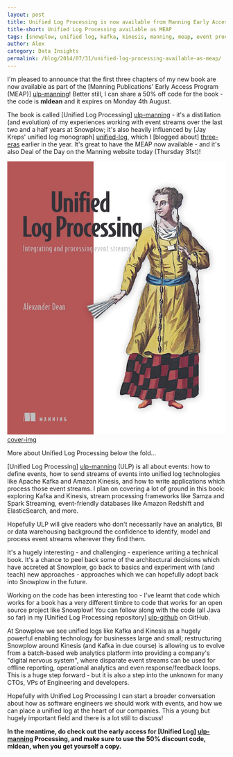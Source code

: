 ```yaml
---
layout: post
title: Unified Log Processing is now available from Manning Early Access
title-short: Unified Log Processing available as MEAP
tags: [snowplow, unified log, kafka, kinesis, manning, meap, event processing]
author: Alex
category: Data Insights
permalink: /blog/2014/07/31/unified-log-processing-available-as-meap/
---
```


I'm pleased to announce that the first three chapters of my new book are now available as part of the [Manning Publications' Early Access Program (MEAP)] [ulp-manning]! Better still, I can share a 50% off code for the book - the code is **mldean** and it expires on Monday 4th August.

The book is called [Unified Log Processing] [ulp-manning] - it's a distillation (and evolution) of my experiences working with event streams over the last two and a half years at Snowplow; it's also heavily influenced by [Jay Kreps' unified log monograph] [unified-log], which I [blogged about] [three-eras] earlier in the year. It's great to have the MEAP now available - and it's also Deal of the Day on the Manning website today (Thursday 31st)!

![cover-img] [cover-img]

More about Unified Log Processing below the fold...

<!--more-->

[Unified Log Processing] [ulp-manning] (ULP) is all about events: how to define events, how to send streams of events into unified log technologies like Apache Kafka and Amazon Kinesis, and how to write applications which process those event streams. I plan on covering a lot of ground in this book: exploring Kafka and Kinesis, stream processing frameworks like Samza and Spark Streaming, event-friendly databases like Amazon Redshift and ElasticSearch, and more.

Hopefully ULP will give readers who don't necessarily have an analytics, BI or data warehousing background the confidence to identify, model and process event streams wherever they find them.

It's a hugely interesting - and challenging - experience writing a technical book. It's a chance to peel back some of the architectural decisions which have accreted at Snowplow, go back to basics and experiment with (and teach) new approaches - approaches which we can hopefully adopt back into Snowplow in the future.

Working on the code has been interesting too - I've learnt that code which works for a book has a very different timbre to code that works for an open source project like Snowplow! You can follow along with the code (all Java so far) in my [Unified Log Processing repository] [ulp-github] on GitHub.

At Snowplow we see unified logs like Kafka and Kinesis as a hugely powerful enabling technology for businesses large and small; restructuring Snowplow around Kinesis (and Kafka in due course) is allowing us to evolve from a batch-based web analytics platform into providing a company's "digital nervous system", where disparate event streams can be used for offline reporting, operational analytics and even response/feedback loops. This is a huge step forward - but it is also a step into the unknown for many CTOs, VPs of Engineering and developers.

Hopefully with Unified Log Processing I can start a broader conversation about how as software engineers we should work with events, and how we can place a unified log at the heart of our companies. This a young but hugely important field and there is a lot still to discuss!

**In the meantime, do check out the early access for [Unified Log] [ulp-manning] Processing, and make sure to use the 50% discount code, mldean, when you get yourself a copy.**

[ulp-manning]: http://www.manning.com/dean?a_aid=ulpdean&a_bid=b20eb0e9
[unified-log]: http://engineering.linkedin.com/distributed-systems/log-what-every-software-engineer-should-know-about-real-time-datas-unifying
[three-eras]: http://snowplowanalytics.com/blog/2014/01/20/the-three-eras-of-business-data-processing/
[ulp-github]: https://github.com/alexanderdean/Unified-Log-Processing

[cover-img]: /assets/img/blog/2014/07/manning-ulp-cover.jpg
